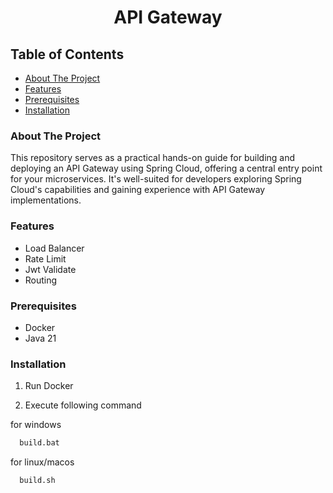 <h1 align="center" id="title">API Gateway</h1>

[//]: # (<p id="description">This project sets up an API Gateway using Spring Cloud providing a unified entry point for microservices.</p>)

## Table of Contents

* [About The Project](#about-the-project)
* [Features](#features)
* [Prerequisites](#prerequisites)
* [Installation](#installation)

### About The Project

This repository serves as a practical hands-on guide for building and deploying an API Gateway using Spring Cloud,
offering a central entry point for your microservices. It's well-suited for developers exploring Spring Cloud's
capabilities and gaining experience with API Gateway implementations.

### Features

* Load Balancer
* Rate Limit
* Jwt Validate
* Routing

### Prerequisites

* Docker
* Java 21

### Installation

1. Run Docker

2. Execute following command<br>

for windows

```sh
  build.bat
```

for linux/macos

```sh
  build.sh
```
